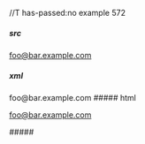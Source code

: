 //T has-passed:no
example 572
##### src
<foo@bar.example.com>
##### xml
<?xml version="1.0" encoding="UTF-8"?>
<!DOCTYPE document SYSTEM "CommonMark.dtd">
<document xmlns="http://commonmark.org/xml/1.0">
  <paragraph>
    <link destination="mailto:foo@bar.example.com" title="">
      <text>foo@bar.example.com</text>
    </link>
  </paragraph>
</document>
##### html
<p><a href="mailto:foo@bar.example.com">foo@bar.example.com</a></p>
#####
